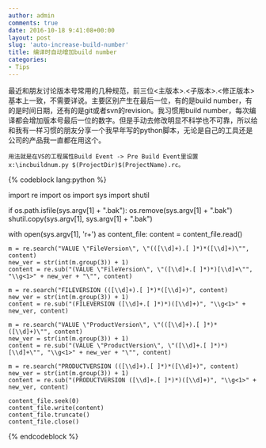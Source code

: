 ```yaml
---
author: admin
comments: true
date: 2016-10-18 9:41:08+00:00
layout: post
slug: 'auto-increase-build-number'
title: 编译时自动增加build number
categories:
- Tips
---
```


最近和朋友讨论版本号常用的几种规范，前三位<主版本>.<子版本>.<修正版本>基本上一致，不需要详说。主要区别产生在最后一位，有的是build number，有的是时间日期，还有的是git或者svn的revision。我习惯用build number，每次编译都会增加版本号最后一位的数字。但是手动去修改明显不科学也不可靠，所以给和我有一样习惯的朋友分享一个我早年写的python脚本，无论是自己的工具还是公司的产品我一直都在用这个。

```
用法就是在VS的工程属性Build Event -> Pre Build Event里设置x:\incbuildnum.py $(ProjectDir)$(ProjectName).rc。
```

{% codeblock lang:python %}

import re
import os
import sys
import shutil

if os.path.isfile(sys.argv[1] + ".bak"):
	os.remove(sys.argv[1] + ".bak")
shutil.copy(sys.argv[1], sys.argv[1] + ".bak")

with open(sys.argv[1], 'r+') as content_file:
    content = content_file.read()
    
    
    m = re.search("VALUE \"FileVersion\", \"(([\\d]+).[ ]*)*([\\d]+)\"", content)
    new_ver = str(int(m.group(3)) + 1)
    content = re.sub("(VALUE \"FileVersion\", \"([\\d]+.[ ]*)*)[\\d]+\"", "\\g<1>" + new_ver + "\"", content)

    m = re.search("FILEVERSION (([\\d]+).[ ]*)*([\\d]+)", content)
    new_ver = str(int(m.group(3)) + 1)
    content = re.sub("(FILEVERSION ([\\d]+.[ ]*)*)([\\d]+)", "\\g<1>" + new_ver, content)

    m = re.search("VALUE \"ProductVersion\", \"(([\\d]+).[ ]*)*([\\d]+)\"", content)
    new_ver = str(int(m.group(3)) + 1)
    content = re.sub("(VALUE \"ProductVersion\", \"([\\d]+.[ ]*)*)[\\d]+\"", "\\g<1>" + new_ver + "\"", content)

    m = re.search("PRODUCTVERSION (([\\d]+).[ ]*)*([\\d]+)", content)
    new_ver = str(int(m.group(3)) + 1)
    content = re.sub("(PRODUCTVERSION ([\\d]+.[ ]*)*)([\\d]+)", "\\g<1>" + new_ver, content)
    
    content_file.seek(0)
    content_file.write(content)
    content_file.truncate()
    content_file.close()
    

{% endcodeblock %}